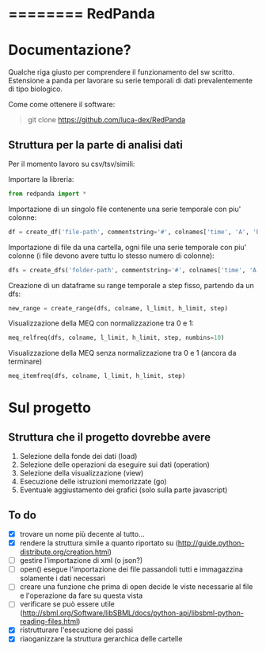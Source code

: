 ========
RedPanda
========

Documentazione?
===============

Qualche riga giusto per comprendere il funzionamento del sw scritto. Estensione a panda per lavorare su serie
temporali di dati prevalentemente di tipo biologico.

Come come ottenere il software:

> git clone https://github.com/luca-dex/RedPanda

Struttura per la parte di analisi dati
--------------------------------------

Per il momento lavoro su csv/tsv/simili:

Importare la libreria:
```python
from redpanda import *
```

Importazione di un singolo file contenente una serie temporale con piu' colonne:

```python
df = create_df('file-path', commentstring='#', colnames['time', 'A', 'B'], low_limit='', high_limit='')
```

Importazione di file da una cartella, ogni file una serie temporale 
con piu' colonne (i file devono avere tuttu lo stesso numero di colonne):

```python
dfs = create_dfs('folder-path', commentstring='#', colnames['time', 'A', 'B'], low_limit='', high_limit='')
```

Creazione di un dataframe su range temporale a step fisso, partendo da un dfs:

```python
new_range = create_range(dfs, colname, l_limit, h_limit, step)
```

Visualizzazione della MEQ con normalizzazione tra 0 e 1:

```python
meq_relfreq(dfs, colname, l_limit, h_limit, step, numbins=10)
```

Visualizzazione della MEQ senza normalizzazione tra 0 e 1 (ancora da terminare)

```python
meq_itemfreq(dfs, colname, l_limit, h_limit, step)
```

Sul progetto
============

Struttura che il progetto dovrebbe avere
----------------------------------------

1. Selezione della fonde dei dati (load)
2. Selezione delle operazioni da eseguire sui dati (operation)
3. Selezione della visualizzazione (view)
4. Esecuzione delle istruzioni memorizzate (go)
5. Eventuale aggiustamento dei grafici (solo sulla parte javascript)

To do
-----

* [x] trovare un nome più decente al tutto...
* [x] rendere la struttura simile a quanto riportato su (http://guide.python-distribute.org/creation.html)
* [ ] gestire l'importazione di xml (o json?)
* [ ] open() esegue l'importazione dei file passandoli tutti e immagazzina solamente i dati necessari
* [ ] creare una funzione che prima di open decide le viste necessarie al file e l'operazione da fare su questa vista
* [ ] verificare se può essere utile (http://sbml.org/Software/libSBML/docs/python-api/libsbml-python-reading-files.html)
* [x] ristrutturare l'esecuzione dei passi
* [x] riaoganizzare la struttura gerarchica delle cartelle
